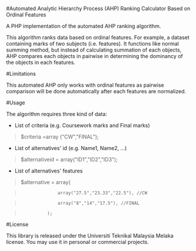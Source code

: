 #Automated Analytic Hierarchy Process (AHP) Ranking Calculator Based on Ordinal Features

A PHP implementation of the automated AHP ranking algorithm.

This algorithm ranks data based on ordinal features. For example, a dataset containing marks of two subjects (i.e. features). It functions like normal summing method, but instead of calculating summation of each objects, AHP compares each objects in pairwise in determining the dominancy of the objects in each features. 

#Limitations

This automated AHP only works with ordinal features as pairwise comparison will be done automatically after each features are normalized.

#Usage

The algorithm requires three kind of data:
- List of criteria (e.g. Coursework marks and Final marks)

> $criteria =array ("CW","FINAL");

- List of alternatives' id (e.g. Name1, Name2, ...)

> $alternativeid = array("ID1","ID2","ID3");

- List of alternatives' features
 
>$alternative = array(

>					array("27.5","23.33","22.5"), //CW

>					array("8","14","17.5"), //FINAL

> 				);

#License

This library is released under the Universiti Teknikal Malaysia Melaka license. You may use it in personal or commercial projects.
